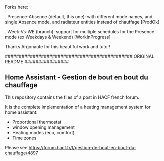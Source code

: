 Forks here:

. Presence-Absence (default, this one): with different mode names, and single Absence mode, and radiateur entities instead of chauffage [ProdOk]

. Week-Vs-WE (branch): support for multiple schedules for the Presence mode (ex Weekdays & Weekend) [WorkInProgress]

Thanks Argonaute for this beautiful work and tuto!!

############################################## ORIGINAL README ################

## Home Assistant - Gestion de bout en bout du chauffage

This repository contains the files of a post in HACF french forum.

It is the complete implementation of a heating management system for home assistant: 
- Proportional thermostat
- window opening management
- Heating modes (eco, comfort)
- Time zones

Please see https://forum.hacf.fr/t/gestion-de-bout-en-bout-du-chauffage/4897

